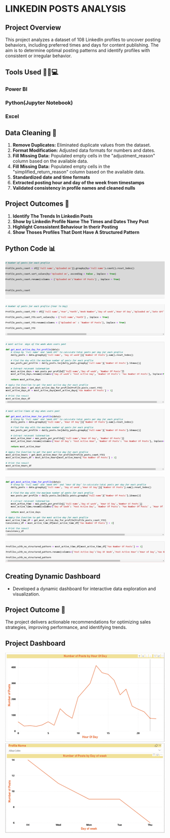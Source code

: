 # LINKEDIN POSTS ANALYSIS

## Project Overview


This project analyzes a dataset of 108 LinkedIn profiles to uncover posting behaviors, including preferred times and days for content publishing. The aim is to determine optimal posting patterns and identify profiles with consistent or irregular behavior.

## Tools Used 🧑‍💻💻

### Power BI
### Python(Jupyter Notebook)
### Excel


## Data Cleaning 🧽
1. **Remove Duplicates:** Eliminated duplicate values from the dataset.
2. **Format Modification:** Adjusted data formats for numbers and dates.
3. **Fill Missing Data:** Populated empty cells in the "adjustment_reason" column based on the available data.
4. **Fill Missing Data:** Populated empty cells in the "simplified_return_reason" column based on the available data.
5. **Standardized date and time formats**
6. **Extracted posting hour and day of the week from timestamps**
7. **Validated consistency in profile names and cleaned nulls**



## Project Outcomes 🎯

1. **Identify The Trends In Linkedin Posts**  
2. **Show by Linkedin Profile Name The Times and Dates They Post** 
3. **Highlight Conssistent Behaviour In therir Posting** 
4. **Show Thoses Profiles That Dont Have A Structured Pattern**

   
## Python Code  📊

![Sales Data Analysis Dashboard](https://github.com/esraamorsy131/Linkedin-Posts-Trends/blob/main/Posts%20For%20each%20Profile.PNG)

![Sales Data Analysis Dashboard](https://github.com/esraamorsy131/Linkedin-Posts-Trends/blob/main/Posts%20For%20Each%20Profile%20(YTD).PNG)

![Sales Data Analysis Dashboard](https://github.com/esraamorsy131/Linkedin-Posts-Trends/blob/main/Best%20Day%20To%20Post.PNG)

![Sales Data Analysis Dashboard](https://github.com/esraamorsy131/Linkedin-Posts-Trends/blob/main/Best%20Time%20To%20Post.PNG)

![Sales Data Analysis Dashboard](https://github.com/esraamorsy131/Linkedin-Posts-Trends/blob/main/Consistency.PNG)

![Sales Data Analysis Dashboard](https://github.com/esraamorsy131/Linkedin-Posts-Trends/blob/main/Profiles%20with%20no%20Structured%20Pattern.PNG)



## Creating Dynamic Dashboard 
   - Developed a dynamic dashboard for interactive data exploration and visualization.





## Project Outcome 🎯

The project delivers actionable recommendations for optimizing sales strategies, improving performance, and identifying trends.


## Project Dashboard

![Sales Data Analysis Dashboard](https://github.com/esraamorsy131/Linkedin-Posts-Trends/blob/main/Overall%20Frequency%20Dashboard.PNG)
![Sales Data Analysis Dashboard](https://github.com/esraamorsy131/Linkedin-Posts-Trends/blob/main/Profile%20Frequency%20Dashboard.PNG)




